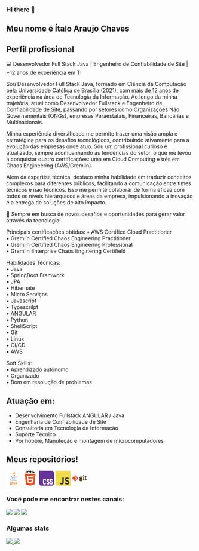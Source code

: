 ### Hi there 👋
## Meu nome é Ítalo Araujo Chaves

## Perfil profissional
💻 Desenvolvedor Full Stack Java | Engenheiro de Confiabilidade de Site | +12 anos de experiência em TI<br>

Sou Desenvolvedor Full Stack Java, formado em Ciência da Computação pela Universidade Católica de Brasília (2021), com mais de 12 anos de experiência na área de Tecnologia da Informação. Ao longo da minha trajetória, atuei como Desenvolvedor Fullstack e Engenheiro de Confiabilidade de Site, passando por setores como Organizações Não Governamentais (ONGs), empresas Paraestatais, Financeiras, Bancárias e Multinacionais.<br>

Minha experiência diversificada me permite trazer uma visão ampla e estratégica para os desafios tecnológicos, contribuindo ativamente para a evolução das empresas onde atuo. Sou um profissional curioso e atualizado, sempre acompanhando as tendências do setor, o que me levou a conquistar quatro certificações: uma em Cloud Computing e três em Chaos Engineering (AWS/Gremlin).<br>

Além da expertise técnica, destaco minha habilidade em traduzir conceitos complexos para diferentes públicos, facilitando a comunicação entre times técnicos e não técnicos. Isso me permite colaborar de forma eficaz com todos os níveis hierárquicos e áreas da empresa, impulsionando a inovação e a entrega de soluções de alto impacto.<br>

🚀 Sempre em busca de novos desafios e oportunidades para gerar valor através da tecnologia!<br>

Principais certificações obtidas:
 • AWS Certified Cloud Practitioner<br>
 • Gremlin Certified Chaos Engineering Practitioner<br>
 • Gremlin Certified Chaos Engineering Professional<br>
 • Gremlin Enterprise Chaos Enginering Certifield<br>

Habilidades Técnicas:<br>
 • Java<br>
 • SpringBoot Framwork<br>
 • JPA<br>
 • Hibernate<br>
 • Micro Serviços<br>
 • Javascript<br>
 • Typescrilpt<br>
 • ANGULAR<br>
 • Python<br>
 • ShellScript<br>
 • Git<br>
 • Linux<br>
 • CI/CD<br>
 • AWS<br>

Soft Skills:<br>
 • Aprendizado autônomo<br>
 • Organizado<br>
 • Bom em resolução de problemas<br>

## Atuação em:
- Desenvolvimento Fullstack ANGULAR / Java
- Engenharia de Confiabilidade de Site
- Consultoria em Tecnologia da Informação
- Suporte Técnico
- Por hobbie, Manuteção e montagem de microcomputadores

## Meus repositórios!
<div>
  <img src="https://raw.githubusercontent.com/github/explore/80688e429a7d4ef2fca1e82350fe8e3517d3494d/topics/java/java.png" width="40" height="40"/>
  <img src="https://raw.githubusercontent.com/github/explore/80688e429a7d4ef2fca1e82350fe8e3517d3494d/topics/html/html.png" width="40" height="40"/>
  <img src="https://raw.githubusercontent.com/github/explore/80688e429a7d4ef2fca1e82350fe8e3517d3494d/topics/css/css.png" width="40" height="40"/>
  <img src="https://raw.githubusercontent.com/github/explore/80688e429a7d4ef2fca1e82350fe8e3517d3494d/topics/javascript/javascript.png" width="40" height="40"/>
  <img src="https://raw.githubusercontent.com/github/explore/80688e429a7d4ef2fca1e82350fe8e3517d3494d/topics/git/git.png" width="40" height="40"/>
</div>

### Você pode me encontrar nestes canais:
<div>
  <a href = "mailto:italoaraujosantos@gmail.com"><img src="https://img.shields.io/badge/Gmail-D14836?style=for-the-badge&logo=gmail&logoColor=white" target="_blank"></a>
  <a href="https://www.linkedin.com/in/italoaraujosantos/" target="_blank"><img src="https://img.shields.io/badge/-LinkedIn-%230077B5?style=for-the-badge&logo=linkedin&logoColor=white" target="_blank"></a>   
  <a href="https://www.instagram.com/italoaraujosantos/" target="_blank"><img src="https://img.shields.io/badge/-Instagram-%23E4405F?style=for-the-badge&logo=instagram&logoColor=white" target="_blank"></a>
</div>

### Algumas stats
<div>
  <a href="https://github.com/italoaraujosantos">
  <img height="166em" src="https://github-readme-stats.vercel.app/api/top-langs/?username=italoaraujosantos&layout=compact&langs_count=7&theme=merko"/>
  <img height="166em" src="https://github-readme-stats.vercel.app/api?username=italoaraujosantos&show_icons=true&theme=merko&include_all_commits=true&count_private=true"/>
</div>
